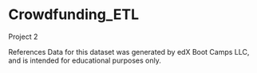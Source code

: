 # Crowdfunding_ETL
Project 2

References
Data for this dataset was generated by edX Boot Camps LLC, and is intended for educational purposes only.


